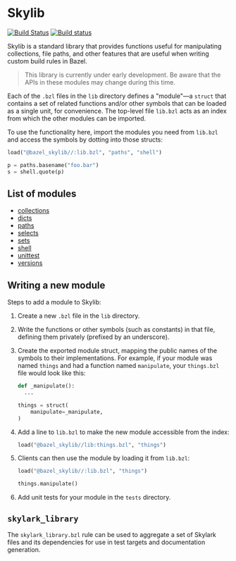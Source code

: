 # Skylib

[![Build Status](https://travis-ci.org/bazelbuild/bazel-skylib.svg?branch=master)](https://travis-ci.org/bazelbuild/bazel-skylib)
[![Build status](https://badge.buildkite.com/921dc61e2d3a350ec40efb291914360c0bfa9b6196fa357420.svg)](https://buildkite.com/bazel/bazel-skylib-postsubmit)

Skylib is a standard library that provides functions useful for manipulating
collections, file paths, and other features that are useful when writing custom
build rules in Bazel.

> This library is currently under early development. Be aware that the APIs
> in these modules may change during this time.

Each of the `.bzl` files in the `lib` directory defines a "module"&mdash;a
`struct` that contains a set of related functions and/or other symbols that can
be loaded as a single unit, for convenience. The top-level file `lib.bzl` acts
as an index from which the other modules can be imported.

To use the functionality here, import the modules you need from `lib.bzl` and
access the symbols by dotting into those structs:

```python
load("@bazel_skylib//:lib.bzl", "paths", "shell")

p = paths.basename("foo.bar")
s = shell.quote(p)
```

## List of modules

* [collections](lib/collections.bzl)
* [dicts](lib/dicts.bzl)
* [paths](lib/paths.bzl)
* [selects](lib/selects.bzl)
* [sets](lib/sets.bzl)
* [shell](lib/shell.bzl)
* [unittest](lib/unittest.bzl)
* [versions](lib/versions.bzl)

## Writing a new module

Steps to add a module to Skylib:

1. Create a new `.bzl` file in the `lib` directory.

1. Write the functions or other symbols (such as constants) in that file,
   defining them privately (prefixed by an underscore).

1. Create the exported module struct, mapping the public names of the symbols
   to their implementations. For example, if your module was named `things` and
   had a function named `manipulate`, your `things.bzl` file would look like
   this:

   ```python
   def _manipulate():
     ...

   things = struct(
       manipulate=_manipulate,
   )
   ```

1. Add a line to `lib.bzl` to make the new module accessible from the index:

   ```python
   load("@bazel_skylib//lib:things.bzl", "things")
   ```

1. Clients can then use the module by loading it from `lib.bzl`:

   ```python
   load("@bazel_skylib//:lib.bzl", "things")

   things.manipulate()
   ```

1. Add unit tests for your module in the `tests` directory.

## `skylark_library`

The `skylark_library.bzl` rule can be used to aggregate a set of
Skylark files and its dependencies for use in test targets and
documentation generation.
